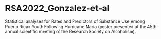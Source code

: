 # RSA2022_Gonzalez-et-al
Statistical analyses for Rates and Predictors of Substance Use Among Puerto Rican Youth Following Hurricane María (poster presented at the 45th annual scientific meeting of the Research Society on Alcoholism).
